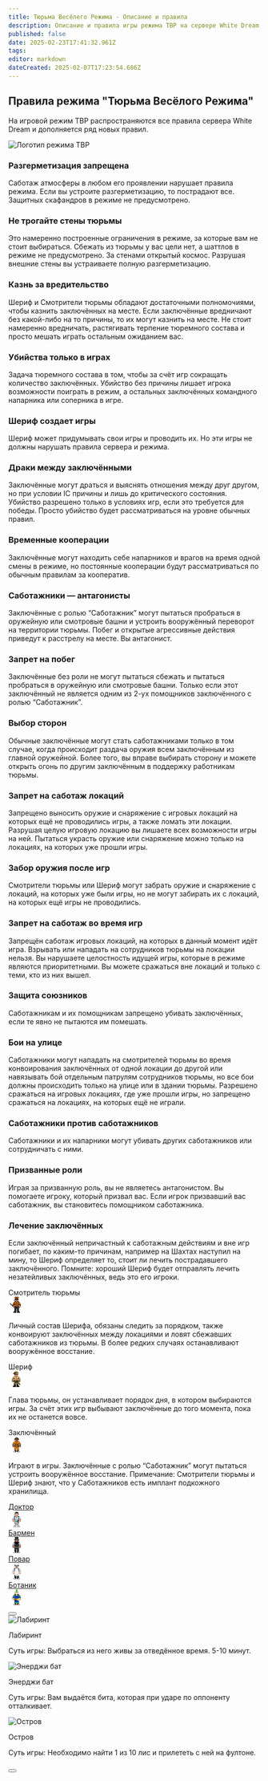 ```yaml
---
title: Тюрьма Весёлего Режима - Описание и правила
description: Описание и правила игры режима ТВР на сервере White Dream
published: false
date: 2025-02-23T17:41:32.961Z
tags: 
editor: markdown
dateCreated: 2025-02-07T17:23:54.686Z
---
```


<div class="rules-section">
  <div class="rules-header">
    <div class="rules-text">
      <h2 class="rules-title">Правила режима "Тюрьма Весёлого Режима"</h2>
      <p class="rules-description">
        На игровой режим ТВР распространяются все правила сервера White Dream и дополняется ряд новых правил.
      </p>
    </div>
    <div class="rules-logo">
      <img src="logo.png" alt="Логотип режима ТВР" width="150" height="64">
    </div>
  </div>
  <div class="rules-list">
    <div class="rule-item">
      <div class="rule-icon"><i class="fas fa-rocket"></i></div>
      <div class="rule-content">
        <h3 class="rule-header">Разгерметизация запрещена</h3>
        <p>
          Саботаж атмосферы в любом его проявлении нарушает правила режима. Если вы устроите разгерметизацию, то пострадают все. Защитных скафандров в режиме не предусмотрено.
        </p>
      </div>
    </div>
    <div class="rule-item">
      <div class="rule-icon"><i class="fas fa-brick"></i></div>
      <div class="rule-content">
        <h3 class="rule-header">Не трогайте стены тюрьмы</h3>
        <p>
          Это намеренно построенные ограничения в режиме, за которые вам не стоит выбираться. Сбежать из тюрьмы у вас цели нет, а шаттлов в режиме не предусмотрено. За стенами открытый космос. Разрушая внешние стены вы устраиваете полную разгерметизацию.
        </p>
      </div>
    </div>
    <div class="rule-item">
      <div class="rule-icon"><i class="fas fa-gavel"></i></div>
      <div class="rule-content">
        <h3 class="rule-header">Казнь за вредительство</h3>
        <p>
          Шериф и Смотрители тюрьмы обладают достаточными полномочиями, чтобы казнить заключённых на месте. Если заключённые вредничают без какой-либо на то причины, то их могут казнить на месте. Не стоит намеренно вредничать, растягивать терпение тюремного состава и просто мешать играть остальным ожиданием вас.
        </p>
      </div>
    </div>
    <div class="rule-item">
      <div class="rule-icon"><i class="fas fa-gamepad"></i></div>
      <div class="rule-content">
        <h3 class="rule-header">Убийства только в играх</h3>
        <p>
          Задача тюремного состава в том, чтобы за счёт игр сокращать количество заключённых. Убийство без причины лишает игрока возможности поиграть в режим, а остальных заключённых командного напарника или соперника в игре.
        </p>
      </div>
    </div>
    <div class="rule-item">
      <div class="rule-icon"><i class="fas fa-clipboard-list"></i></div>
      <div class="rule-content">
        <h3 class="rule-header">Шериф создает игры</h3>
        <p>
          Шериф может придумывать свои игры и проводить их. Но эти игры не должны нарушать правила сервера и режима.
        </p>
      </div>
    </div>
    <div class="rule-item">
      <div class="rule-icon"><i class="fas fa-fist-raised"></i></div>
      <div class="rule-content">
        <h3 class="rule-header">Драки между заключёнными</h3>
        <p>
          Заключённые могут драться и выяснять отношения между друг другом, но при условии IC причины и лишь до критического состояния. Убийство разрешено только в условиях игр, если это требуется для победы. Просто убийство будет рассматриваться на уровне обычных правил.
        </p>
      </div>
    </div>
    <div class="rule-item">
      <div class="rule-icon"><i class="fas fa-users"></i></div>
      <div class="rule-content">
        <h3 class="rule-header">Временные кооперации</h3>
        <p>
          Заключённые могут находить себе напарников и врагов на время одной смены в режиме, но постоянные кооперации будут рассматриваться по обычным правилам за кооператив.
        </p>
      </div>
    </div>
    <div class="rule-item">
      <div class="rule-icon"><i class="fas fa-skull"></i></div>
      <div class="rule-content">
        <h3 class="rule-header">Саботажники — антагонисты</h3>
        <p>
          Заключённые с ролью “Саботажник” могут пытаться пробраться в оружейную или смотровые башни и устроить вооружённый переворот на территории тюрьмы. Побег и открытые агрессивные действия приведут к расстрелу на месте. Вы антагонист.
        </p>
      </div>
    </div>
    <div class="rule-item">
      <div class="rule-icon"><i class="fas fa-door-closed"></i></div>
      <div class="rule-content">
        <h3 class="rule-header">Запрет на побег</h3>
        <p>
          Заключённые без роли не могут пытаться сбежать и пытаться пробраться в оружейную или смотровые башни. Только если этот заключённый не является одним из 2-ух помощников заключённого с ролью “Саботажник”.
        </p>
      </div>
    </div>
    <div class="rule-item">
      <div class="rule-icon"><i class="fas fa-arrows-left-right"></i></div>
      <div class="rule-content">
        <h3 class="rule-header">Выбор сторон</h3>
        <p>
          Обычные заключённые могут стать саботажниками только в том случае, когда происходит раздача оружия всем заключённым из главной оружейной. Более того, вы вправе выбирать сторону и можете открыть огонь по другим заключённым в поддержку работникам тюрьмы.
        </p>
      </div>
    </div>
    <div class="rule-item">
      <div class="rule-icon"><i class="fas fa-map-marker-alt"></i></div>
      <div class="rule-content">
        <h3 class="rule-header">Запрет на саботаж локаций</h3>
        <p>
          Запрещено выносить оружие и снаряжение с игровых локаций на которых ещё не проводились игры, а также ломать эти локации. Разрушая целую игровую локацию вы лишаете всех возможности игры на ней. Пытаться украсть оружие или снаряжение можно только на локациях, на которых уже прошли игры.
        </p>
      </div>
    </div>
    <div class="rule-item">
      <div class="rule-icon"><i class="fas fa-gun"></i></div>
      <div class="rule-content">
        <h3 class="rule-header">Забор оружия после игр</h3>
        <p>
          Смотрители тюрьмы или Шериф могут забрать оружие и снаряжение с локаций, на которых уже были игры, но не могут забирать их с локаций, на которых ещё игры не проводились.
        </p>
      </div>
    </div>
    <div class="rule-item">
      <div class="rule-icon"><i class="fas fa-ban"></i></div>
      <div class="rule-content">
        <h3 class="rule-header">Запрет на саботаж во время игр</h3>
        <p>
          Запрещён саботаж игровых локаций, на которых в данный момент идёт игра. Взрывать или нападать на сотрудников тюрьмы на локации нельзя. Вы нарушаете целостность идущей игры, которые в режиме являются приоритетными. Вы можете сражаться вне локаций и только с теми, кто из них вышел.
        </p>
      </div>
    </div>
    <div class="rule-item">
      <div class="rule-icon"><i class="fa-solid fa-shield-halved"></i></div>
      <div class="rule-content">
        <h3 class="rule-header">Защита союзников</h3>
        <p>
          Саботажникам и их помощникам запрещено убивать заключённых, если те явно не пытаются им помешать.
        </p>
      </div>
    </div>
    <div class="rule-item">
      <div class="rule-icon"><i class="fas fa-road"></i></div>
      <div class="rule-content">
        <h3 class="rule-header">Бои на улице</h3>
        <p>
          Саботажники могут нападать на смотрителей тюрьмы во время конвоирования заключённых от одной локации до другой или навязывать бой отдельным патрулям сотрудников тюрьмы, но все бои должны происходить только на улице или в здании тюрьмы. Разрешено сражаться на игровых локациях, где уже прошли игры, но запрещено сражаться на локациях, на которых ещё не играли.
        </p>
      </div>
    </div>
    <div class="rule-item">
      <div class="rule-icon"><i class="fas fa-handshake-slash"></i></div>
      <div class="rule-content">
        <h3 class="rule-header">Саботажники против саботажников</h3>
        <p>
          Саботажники и их напарники могут убивать других саботажников или сотрудничать с ними.
        </p>
      </div>
    </div>
    <div class="rule-item">
      <div class="rule-icon"><i class="fas fa-user-secret"></i></div>
      <div class="rule-content">
        <h3 class="rule-header">Призванные роли</h3>
        <p>
          Играя за призванную роль, вы не являетесь антагонистом. Вы помогаете игроку, который призвал вас. Если игрок призвавший вас саботажник, вы становитесь помощником саботажника.
        </p>
      </div>
    </div>
    <div class="rule-item">
      <div class="rule-icon"><i class="fas fa-heart"></i></div>
      <div class="rule-content">
        <h3 class="rule-header">Лечение заключённых</h3>
        <p>
          Если заключённый непричастный к саботажным действиям и вне игр погибает, по каким-то причинам, например на Шахтах наступил на мину, то Шериф определяет то, стоит ли лечить пострадавшего заключённого. Помните: хороший Шериф будет отправлять лечить незатейливых заключённых, ведь это его игроки.
        </p>
      </div>
    </div>
  </div>
</div>
  <div class="card-container">
  <div class="card">
    <div class="card-header">Смотритель тюрьмы</div>
    <div class="card-body">
      <div class="image-container">
        <img src="/fun-prison/warden32.png">
      </div>
      <div class="text-content">
        <p>Личный состав Шерифа, обязаны следить за порядком, также конвоируют заключённых между локациями и ловят сбежавших саботажников из тюрьмы. В более редких случаях останавливают вооружённое восстание.</p>
      </div>
    </div>
  </div>
  <div class="card">
    <div class="card-header">Шериф</div>
    <div class="card-body">
      <div class="image-container">
        <img src="/fun-prison/sherif32.png">
      </div>
      <div class="text-content">
        <p>Глава тюрьмы, он устанавливает порядок дня, в котором выбираются игры. За счёт этих игр выбывают заключённые до того момента, пока их не останется вовсе.</p>
      </div>
    </div>
  </div>
  <div class="card">
    <div class="card-header">Заключённый</div>
    <div class="card-body">
      <div class="image-container">
        <img src="/fun-prison/prisoner32.png">
      </div>
      <div class="text-content">
        <p>Играют в игры. Заключённые с ролью “Саботажник” могут пытаться устроить вооружённое восстание. Примечание: Смотрители тюрьмы и Шериф знают, что у Саботажников есть имплант подкожного хранилища.</p>
      </div>
    </div>
  </div>
</div>
	<div class="role-grid">
  <a href="#" class="role-link">
    <div class="role-card role-doctor">
      <div class="role-header">Доктор</div>
      <div class="role-body">
        <div class="role-image">
          <img src="/roles/doctor.png" alt="Doctor">
        </div>
      </div>
    </div>
  </a>
  <a href="#" class="role-link">
    <div class="role-card role-bartender">
      <div class="role-header">Бармен</div>
      <div class="role-body">
        <div class="role-image">
          <img src="/roles/barman.png" alt="Bartender">
        </div>
      </div>
    </div>
  </a>
  <a href="#" class="role-link">
    <div class="role-card role-cook">
      <div class="role-header">Повар</div>
      <div class="role-body">
        <div class="role-image">
          <img src="/roles/chef.png" alt="Cook">
        </div>
      </div>
    </div>
  </a>
  <a href="https://wiki.wwdp.ee" class="role-link">
    <div class="role-card role-botanist">
      <div class="role-header">Ботаник</div>
      <div class="role-body">
        <div class="role-image">
          <img src="/roles/botanist.png" alt="Botanist">
        </div>
      </div>
    </div>
  </a>
</div>

<div class="slider-section">
  <div class="slider-container">
    <button class="slider-arrow slider-arrow-left" aria-label="Previous Slide">
      <i class="fas fa-chevron-left"></i>
    </button>
    <div class="slider">
      <div class="slide">
        <div class="slide-image">
          <img src="placeholder.jpg" alt="Лабиринт">
        </div>
        <div class="slide-content">
          <p class="slide-title">Лабиринт</p>
          <p class="slide-description">Суть игры: Выбраться из него живы за отведённое время. 5-10 минут.</p>
        </div>
      </div>
      <div class="slide">
        <div class="slide-image">
          <img src="placeholder.jpg" alt="Энерджи бат">
        </div>
        <div class="slide-content">
          <p class="slide-title">Энерджи бат</p>
          <p class="slide-description">Суть игры: Вам выдаётся бита, которая при ударе по оппоненту отталкивает.</p>
        </div>
      </div>
      <div class="slide">
        <div class="slide-image">
          <img src="placeholder.jpg" alt="Остров">
        </div>
        <div class="slide-content">
          <p class="slide-title">Остров</p>
          <p class="slide-description">Суть игры: Необходимо найти 1 из 10 лис и прилететь с ней на фултоне.</p>
        </div>
      </div>
    </div>
    <button class="slider-arrow slider-arrow-right">
      <i class="fas fa-chevron-right"></i>
    </button>
  </div>
</div>